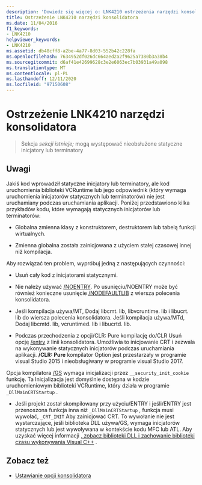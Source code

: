 ```yaml
---
description: 'Dowiedz się więcej o: LNK4210 ostrzeżenia narzędzi konsolidatora'
title: Ostrzeżenie LNK4210 narzędzi konsolidatora
ms.date: 11/04/2016
f1_keywords:
- LNK4210
helpviewer_keywords:
- LNK4210
ms.assetid: db48cff8-a2be-4a77-8d03-552b42c228fa
ms.openlocfilehash: 7634952df026dc664aed2a2f9625a7380b3a38b4
ms.sourcegitcommit: d6af41e42699628c3e2e6063ec7b03931a49a098
ms.translationtype: MT
ms.contentlocale: pl-PL
ms.lasthandoff: 12/11/2020
ms.locfileid: "97150608"
---
```

# <a name="linker-tools-warning-lnk4210"></a>Ostrzeżenie LNK4210 narzędzi konsolidatora

> Sekcja *sekcji istnieje;* mogą występować nieobsłużone statyczne inicjatory lub terminatory

## <a name="remarks"></a>Uwagi

Jakiś kod wprowadził statyczne inicjatory lub terminatory, ale kod uruchomienia biblioteki VCRuntime lub jego odpowiednik (który wymaga uruchomienia inicjatorów statycznych lub terminatorów) nie jest uruchamiany podczas uruchamiania aplikacji. Poniżej przedstawiono kilka przykładów kodu, które wymagają statycznych inicjatorów lub terminatorów:

- Globalna zmienna klasy z konstruktorem, destruktorem lub tabelą funkcji wirtualnych.

- Zmienna globalna została zainicjowana z użyciem stałej czasowej innej niż kompilacja.

Aby rozwiązać ten problem, wypróbuj jedną z następujących czynności:

- Usuń cały kod z inicjatorami statycznymi.

- Nie należy używać [/NOENTRY](../../build/reference/noentry-no-entry-point.md). Po usunięciu/NOENTRY może być również konieczne usunięcie [/NODEFAULTLIB](../../build/reference/nodefaultlib-ignore-libraries.md) z wiersza polecenia konsolidatora.

- Jeśli kompilacja używa/MT, Dodaj libcmt. lib, libvcruntime. lib i libucrt. lib do wiersza polecenia konsolidatora. Jeśli kompilacja używa/MTd, Dodaj libcmtd. lib, vcruntimed. lib i libucrtd. lib.

- Podczas przechodzenia z opcji/CLR: Pure kompilację do/CLR Usuń opcję [/entry](../../build/reference/entry-entry-point-symbol.md) z linii konsolidatora. Umożliwia to inicjowanie CRT i zezwala na wykonywanie statycznych inicjatorów podczas uruchamiania aplikacji. **/CLR: Pure** kompilator Option jest przestarzały w programie visual Studio 2015 i nieobsługiwany w programie visual Studio 2017.

Opcja kompilatora [/GS](../../build/reference/gs-buffer-security-check.md) wymaga inicjalizacji przez `__security_init_cookie` funkcję. Ta Inicjalizacja jest domyślnie dostępna w kodzie uruchomieniowym biblioteki VCRuntime, który działa w programie `_DllMainCRTStartup` .

- Jeśli projekt został skompilowany przy użyciu/ENTRY i jeśli/ENTRY jest przenoszona funkcja inna niż `_DllMainCRTStartup` , funkcja musi wywołać, `_CRT_INIT` Aby zainicjować CRT. To wywołanie nie jest wystarczające, jeśli biblioteka DLL używa/GS, wymaga inicjatorów statycznych lub jest wywoływana w kontekście kodu MFC lub ATL. Aby uzyskać więcej informacji [, zobacz biblioteki DLL i zachowanie biblioteki czasu wykonywania Visual C++](../../build/run-time-library-behavior.md) .

## <a name="see-also"></a>Zobacz też

- [Ustawianie opcji konsolidatora](../../build/reference/linking.md)

